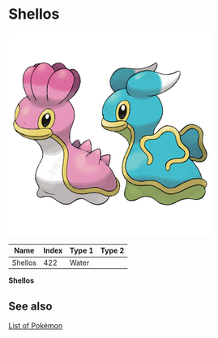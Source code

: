 # Shellos


![Shellos](images/422.png)

| **Name** | **Index** | **Type 1** | **Type 2** |
|----|----|----|----|
| Shellos | 422 | Water  |  |

**Shellos** 

## See also

[List of Pokémon](../pokemon.md)
